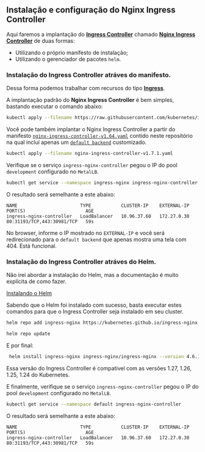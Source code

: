 ## Instalação e configuração do Nginx Ingress Controller

Aqui faremos a implantação do [**Ingress Controller**](https://kubernetes.io/docs/concepts/services-networking/ingress-controllers/) chamado [**Nginx Ingress Controller**](https://kubernetes.github.io/ingress-nginx/) de duas formas:

- Utilizando o próprio manifesto de instalação;
- Utilizando o gerenciador de pacotes `helm`.


### Instalação do Ingress Controller atráves do manifesto.

Dessa forma podemos trabalhar com recursos do tipo [**Ingress**](https://kubernetes.io/docs/concepts/services-networking/ingress/).

A implantação padrão do **Nginx Ingress Controller** é bem simples, bastando executar o comando abaixo:
```bash
kubectl apply --filename https://raw.githubusercontent.com/kubernetes/ingress-nginx/controller-v1.7.1/deploy/static/provider/cloud/deploy.yaml
```

Você pode também implantar o Nginx Ingress Controller a partir do manifesto [`nginx-ingress-controller-v1.64.yaml`](nginx-ingress-controller-v1.7.1.yaml) contido neste repositório na qual incluí apenas um [`default backend`](https://kubernetes.github.io/ingress-nginx/user-guide/default-backend/) customizado.

```bash
kubectl apply --filename nginx-ingress-controller-v1.7.1.yaml
```

Verifique se o serviço `ingress-nginx-controller` pegou o IP do pool `development` configurado no `MetalLB`.
```bash
kubectl get service --namespace ingress-nginx ingress-nginx-controller
```

O resultado será semelhante a este abaixo:
```
NAME                       TYPE           CLUSTER-IP    EXTERNAL-IP    PORT(S)                      AGE
ingress-nginx-controller   LoadBalancer   10.96.37.60   172.27.0.30   80:31193/TCP,443:30981/TCP   59s
```

No browser, informe o IP mostrado no `EXTERNAL-IP` e você será redirecionado para o `default backend` que apenas mostra uma tela com 404. Está funcional.

### Instalação do Ingress Controller atráves do Helm.

Não irei abordar a instalação do Helm, mas a documentação é muito explícita de como fazer.

[Instalando o Helm](https://helm.sh/docs/intro/install/)

Sabendo que o Helm foi instalado com sucesso, basta executar estes comandos para que o Ingress Controller seja instalado em seu cluster.
```bash
helm repo add ingress-nginx https://kubernetes.github.io/ingress-nginx
```
```bash
helm repo update
```
E por final:
```bash
 helm install ingress-nginx ingress-nginx/ingress-nginx --version 4.6.1
 ```

 Essa versão do Ingress Controller é compativel com as versões 1.27, 1.26, 1.25, 1.24 do Kubernetes.

 E finalmente, verifique se o serviço `ingress-nginx-controller` pegou o IP do pool `development` configurado no `MetalLB`.
```bash
kubectl get service --namespace default ingress-nginx-controller
```

O resultado será semelhante a este abaixo:
```
NAME                       TYPE           CLUSTER-IP    EXTERNAL-IP    PORT(S)                      AGE
ingress-nginx-controller   LoadBalancer   10.96.37.60   172.27.0.30   80:31193/TCP,443:30981/TCP   59s
```